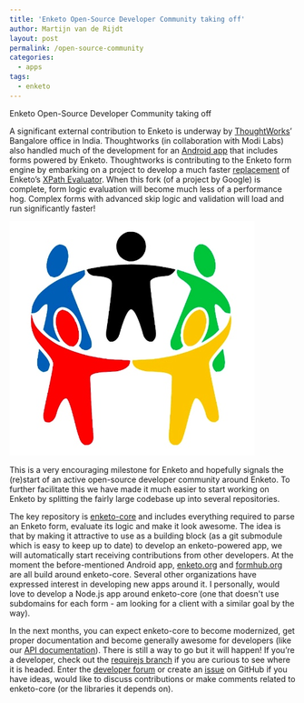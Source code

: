 ```yaml
---
title: 'Enketo Open-Source Developer Community taking off'
author: Martijn van de Rijdt
layout: post
permalink: /open-source-community
categories:
  - apps
tags:
  - enketo
---
```


Enketo Open-Source Developer Community taking off

A significant external contribution to Enketo is underway by [ThoughtWorks](http://www.thoughtworks.com/)’ Bangalore office in India. Thoughtworks (in collaboration with Modi Labs) also handled much of the development for an [Android app](http://modi.mech.columbia.edu/tips-for-tech-training-how-were-introducing-dristhi-to-indias-rural-community-health-workers/) that includes forms powered by Enketo. Thoughtworks is contributing to the Enketo form engine by embarking on a project to develop a much faster [replacement](https/github.com/kirang20/wgxp-java-rosa) of Enketo’s [XPath Evaluator](https://https://github.com/MartijnR/xpathjs_javarosa). When this fork (of a project by Google) is complete, form logic evaluation will become much less of a performance hog. Complex forms with advanced skip logic and validation will load and run significantly faster!

![community](../files/2013/10/community.jpg)

This is a very encouraging milestone for Enketo and hopefully signals the (re)start of an active open-source developer community around Enketo. To further facilitate this we have made it much easier to start working on Enketo by splitting the fairly large codebase up into several repositories. 

The key repository is [enketo-core](https://github.com/MartijnR/enketo-core) and includes everything required to parse an Enketo form, evaluate its logic and make it look awesome. The idea is that by making it attractive to use as a building block (as a git submodule which is easy to keep up to date) to develop an enketo-powered app, we will automatically start receiving contributions from other developers. At the moment the before-mentioned Android app, [enketo.org](https://enketo.org) and [formhub.org](https://formhub.org) are all build around enketo-core. Several other organizations have expressed interest in developing new apps around it. I personally, would love to develop a Node.js app around enketo-core (one that doesn't use subdomains for each form - am looking for a client with a similar goal by the way).

In the next months, you can expect enketo-core to become modernized, get proper documentation and become generally awesome for developers (like our [API documentation](http://apidocs.enketo.org)). There is still a way to go but it will happen! If you’re a developer, check out the [requirejs branch](https://github.com/MartijnR/enketo-core/tree/requirejs) if you are curious to see where it is headed. Enter the [developer forum](https://groups.google.com/forum/#!forum/enketo-dev) or create an [issue](https://github.com/MartijnR/enketo-core/issues) on GitHub if you have ideas, would like to discuss contributions or make comments related to enketo-core (or the libraries it depends on).